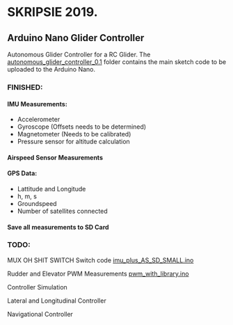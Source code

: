 
# SKRIPSIE 2019. 
## Arduino Nano Glider Controller
Autonomous Glider Controller for a RC Glider. The [autonomous_glider_controller_0.1](autonomous_glider_controller_0.1) folder contains the main sketch code to be uploaded to the Arduino Nano.

### FINISHED:
#### IMU Measurements:
- Accelerometer
- Gyroscope    (Offsets needs to be determined)
- Magnetometer (Needs to be calibrated)
- Pressure sensor for altitude calculation

#### Airspeed Sensor Measurements

#### GPS Data:
- Lattitude and Longitude
- h, m, s
- Groundspeed
- Number of satellites connected

#### Save all measurements to SD Card


### TODO:
MUX OH SHIT SWITCH Switch code [imu_plus_AS_SD_SMALL.ino](Tests/imu_plus_AS_SD_SMALL.ino)

Rudder and Elevator PWM Measurements  [pwm_with_library.ino](Tests/pwm_with_library.ino)

Controller Simulation

Lateral and Longitudinal Controller 

Navigational Controller

